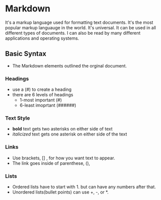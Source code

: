 # Markdown

It's a markup language used for formatting text documents. It's the most popular markup languauge in the world.
It's universal. It can be used in all different types of documents. I can also be read by many different applications and operating systems.

## Basic Syntax

- The Markdown elements outlined the orginal document.
  
### Headings  

- use a (#) to create a heading
- there are 6 levels of headings
    - 1-most important (#)
    - 6-least imoprtant (######)

### Text Style

- **bold** text gets two asterisks on either side of text
- *italicized* text gets one asterisk on either side of the text

### Links

- Use brackets, [] , for how you want text to appear.
- The link goes inside of parenthese, (),

### Lists

- Ordered lists have to start with 1. but can have any numbers after that.
- Unordered lists(bullet points) can use +, -, or *.
  
